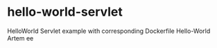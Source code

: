 # hello-world-servlet
HelloWorld Servlet example with corresponding Dockerfile
Hello-World Artem ee
